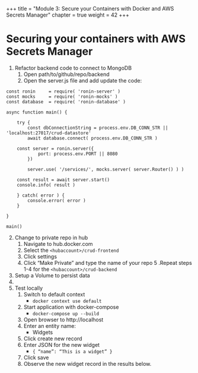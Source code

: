 +++
title = "Module 3: Secure your Containers with Docker and AWS Secrets Manager"
chapter = true
weight = 42
+++

# Securing your containers with AWS Secrets Manager

1. Refactor backend code to connect to MongoDB
    1. Open path/to/github/repo/backend
    2. Open the server.js file and add update the code:
```
const ronin     = require( 'ronin-server' )
const mocks     = require( 'ronin-mocks' )
const database	= require( 'ronin-database' )

async function main() {

	try {
		const dbConnectionString = process.env.DB_CONN_STR || 'localhost:27017/crud-datastore'
		await database.connect( process.env.DB_CONN_STR )

    const server = ronin.server({
			port: process.env.PORT || 8080
		})

		server.use( '/services/', mocks.server( server.Router() ) )

    const result = await server.start()
    console.info( result )

	} catch( error ) {
		console.error( error )
	}

}

main()
```
2. Change to private repo in hub
    1. Navigate to hub.docker.com
    2. Select the `<hubaccount>/crud-frontend`
    3. Click settings
    4. Click “Make Private” and type the name of your repo
    5 .Repeat steps 1-4 for the `<hubaccount>/crud-backend`
3. Setup a Volume to persist data
4. 
5. Test locally
    1. Switch to default context
        - `docker context use default`
    2. Start application with docker-compose
        - `docker-compose up --build`
    3. Open browser to http://localhost
    4. Enter an entity name:
        - Widgets
    5. Click create new record
    6. Enter JSON for the new widget
        - `{ “name”: “This is a widget” }`
    7. Click save
    8. Observe the new widget record in the results below.

